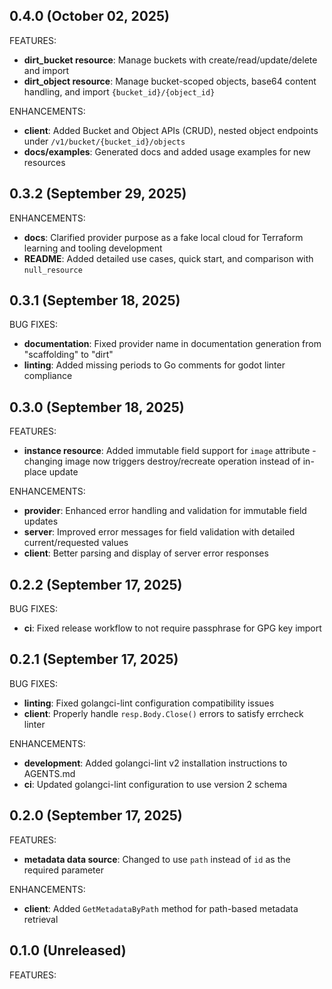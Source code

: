 ## 0.4.0 (October 02, 2025)

FEATURES:
* **dirt_bucket resource**: Manage buckets with create/read/update/delete and import
* **dirt_object resource**: Manage bucket-scoped objects, base64 content handling, and import `{bucket_id}/{object_id}`

ENHANCEMENTS:
* **client**: Added Bucket and Object APIs (CRUD), nested object endpoints under `/v1/bucket/{bucket_id}/objects`
* **docs/examples**: Generated docs and added usage examples for new resources

## 0.3.2 (September 29, 2025)

ENHANCEMENTS:
* **docs**: Clarified provider purpose as a fake local cloud for Terraform learning and tooling development
* **README**: Added detailed use cases, quick start, and comparison with `null_resource`

## 0.3.1 (September 18, 2025)

BUG FIXES:
* **documentation**: Fixed provider name in documentation generation from "scaffolding" to "dirt"
* **linting**: Added missing periods to Go comments for godot linter compliance

## 0.3.0 (September 18, 2025)

FEATURES:
* **instance resource**: Added immutable field support for `image` attribute - changing image now triggers destroy/recreate operation instead of in-place update

ENHANCEMENTS:
* **provider**: Enhanced error handling and validation for immutable field updates
* **server**: Improved error messages for field validation with detailed current/requested values
* **client**: Better parsing and display of server error responses

## 0.2.2 (September 17, 2025)

BUG FIXES:
* **ci**: Fixed release workflow to not require passphrase for GPG key import

## 0.2.1 (September 17, 2025)

BUG FIXES:
* **linting**: Fixed golangci-lint configuration compatibility issues
* **client**: Properly handle `resp.Body.Close()` errors to satisfy errcheck linter

ENHANCEMENTS:
* **development**: Added golangci-lint v2 installation instructions to AGENTS.md
* **ci**: Updated golangci-lint configuration to use version 2 schema

## 0.2.0 (September 17, 2025)

FEATURES:
* **metadata data source**: Changed to use `path` instead of `id` as the required parameter

ENHANCEMENTS:
* **client**: Added `GetMetadataByPath` method for path-based metadata retrieval

## 0.1.0 (Unreleased)

FEATURES:
